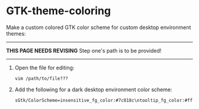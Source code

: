 # GTK-theme-coloring

Make a custom colored GTK color scheme for custom desktop environment themes:

-----

**THIS PAGE NEEDS REVISING**
Step one's path is to be provided!

-----


1. Open the file for editing:

    ```
    vim /path/to/file???
    ```

2. Add the following for a dark desktop environment color scheme:

    ```
    sGtk/ColorScheme=insensitive_fg_color:#7c818c\ntooltip_fg_color:#ffffff\nlink_color:#5294e2\nbase_color:#404552\nnotebook_bg:#404552\nselected_fg_color:#ffffff\ntext_color:#d3dae3\nmenu_bg:#383c4a\nbg_color:#383c4a\ninsensitive_bg_color:#3e4350\ndark_sidebar_bg:#353945\ntooltip_bg_color:#4B5162\nselected_bg_color:#5294e2\nfg_color:#d3dae3\n
    ```
